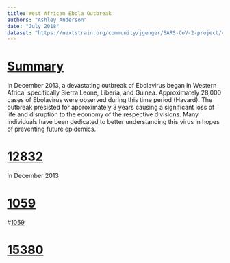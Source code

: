 ```yaml
---
title: West African Ebola Outbreak
authors: "Ashley Anderson"
date: "July 2018"
dataset: "https://nextstrain.org/community/jgenger/SARS-CoV-2-project/v19IceAustria"
---
```

# [Summary](https://nextstrain.org/community/jgenger/SARS-CoV-2-project/v19IceAustria?branchLabel=clade&d=tree&m=div&p=full)

In December 2013, a devastating outbreak of Ebolavirus began in Western Africa, specifically Sierra Leone, Liberia, and Guinea. Approximately 28,000 cases of Ebolavirus were observed during this time period (Havard). The outbreak presisted for approximately 3 years causing a significant loss of life and disruption to the economy of the respective divisions. Many individuals have been dedicated to better understanding this virus in hopes of preventing future epidemics.

# [12832](https://nextstrain.org/community/jgenger/SARS-CoV-2-project/v19IceAustria?branchLabel=clade&c=clade_membership&d=map&m=div&p=full)
In December 2013

# [1059](https://nextstrain.org/community/jgenger/SARS-CoV-2-project/NextstrainAustriav19?c=gt-nuc_1059&dmax=2020-03-14&m=div)


#[1059](https://nextstrain.org/community/jgenger/SARS-CoV-2-project/NextstrainAustriav19?c=gt-nuc_15380&dmax=2020-03-14&f_country=Austria,Denmark,France,Germany,Hungary,Ireland,Italy,Norway,Poland,Romania,United%20Kingdom&f_region=Europe&m=div&r=division)

# [15380](https://nextstrain.org/community/jgenger/SARS-CoV-2-project/NextstrainAustriav19?c=gt-nuc_15380&dmax=2020-03-14&f_country=Austria,Denmark,France,Hungary,Ireland,Italy,Norway,Poland,Romania&f_region=Europe&m=div)

